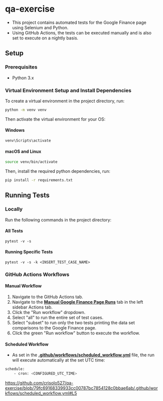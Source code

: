 # qa-exercise
- This project contains automated tests for the Google Finance page using Selenium and Python.
- Using GitHub Actions, the tests can be executed manually and is also set to execute on a nightly basis.
  
## Setup

### Prerequisites
- Python 3.x

### Virtual Environment Setup and Install Dependencies
To create a virtual environment in the project directory, run:
```sh
python -m venv venv
```
Then activate the virtual environment for your OS:
#### Windows
```sh
venv\Scripts\activate
```
#### macOS and Linux
```sh
source venv/bin/activate
```

Then, install the required python dependencies, run:
```sh
pip install -r requirements.txt
```

## Running Tests

### Locally
Run the following commands in the project directory:

#### All Tests
```command
pytest -v -s
```

#### Running Specific Tests
```command
pytest -v -s -k <INSERT_TEST_CASE_NAME>
```

### GitHub Actions Workflows

#### Manual Workflow
1. Navigate to the GitHub Actions tab.
2. Navigate to the **[Manual Google Finance Page Runs](https://github.com/crisolo527/qa-exercise/actions/workflows/manual_workflow.yml)** tab in the left sidebar Actions tab.
3. Click the "Run workflow" dropdown.
4. Select "all" to run the entire set of test cases.
5. Select "subset" to run only the two tests printing the data set comparisons to the Google Finance page.
6. Click the green "Run workflow" button to execute the workflow.

#### Scheduled Workflow
- As set in the **[.github/workflows/scheduled_workflow.yml](https://github.com/crisolo527/qa-exercise/blob/main/.github/workflows/scheduled_workflow.yml)** file, the run will execute automatically at the set UTC time:
```sh
schedule:
    - cron: <CONFIGURED_UTC_TIME>
```    

https://github.com/crisolo527/qa-exercise/blob/79fc69168339933cc00787bc7854128c0bbae6ab/.github/workflows/scheduled_workflow.yml#L5
